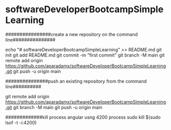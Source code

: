 # softwareDeveloperBootcampSimpleLearning

################create a new repository on the command line###############

echo "# softwareDeveloperBootcampSimpleLearning" >> README.md
git init
git add README.md
git commit -m "first commit"
git branch -M main
git remote add origin https://github.com/aparadamx/softwareDeveloperBootcampSimpleLearning.git
git push -u origin main

###############push an existing repository from the command line##########

git remote add origin https://github.com/aparadamx/softwareDeveloperBootcampSimpleLearning.git
git branch -M main
git push -u origin main


#############kill process angular usng 4200 process
sudo kill $(sudo lsof -t -i:4200)
